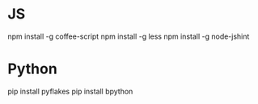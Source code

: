 # JS
npm install -g coffee-script
npm install -g less
npm install -g node-jshint

# Python
pip install pyflakes
pip install bpython
